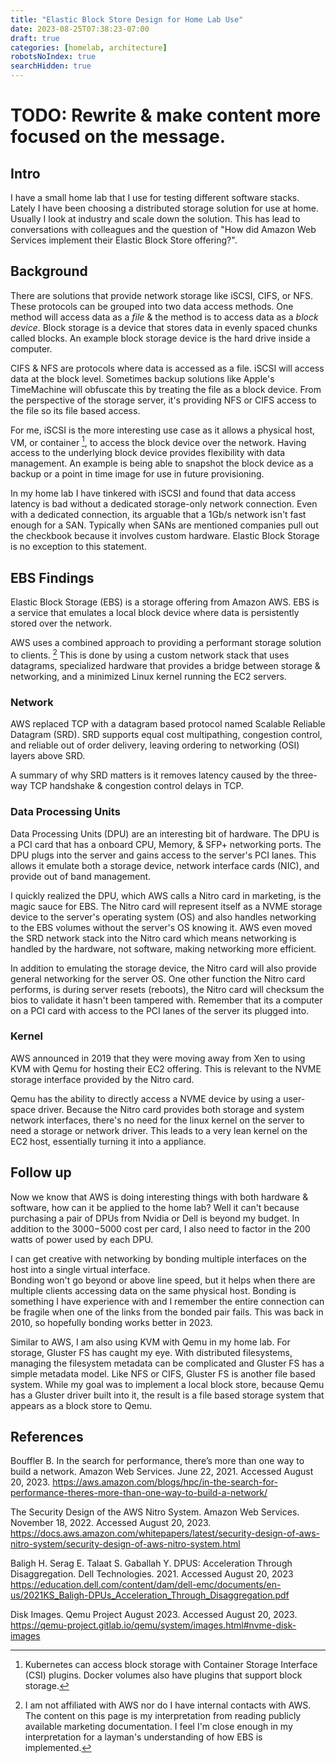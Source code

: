 ```yaml
---
title: "Elastic Block Store Design for Home Lab Use"
date: 2023-08-25T07:38:23-07:00
draft: true
categories: [homelab, architecture]
robotsNoIndex: true
searchHidden: true
---
```


# TODO: Rewrite & make content more focused on the message.

## Intro

I have a small home lab that I use for testing different software stacks. Lately I have been choosing a distributed 
storage solution for use at home.  Usually I look at industry and scale down the solution.  This has lead to 
conversations with colleagues and the question of "How did Amazon Web Services implement their Elastic Block Store 
offering?".  

## Background

There are solutions that provide network storage like iSCSI, CIFS, or NFS.  These protocols can be grouped into two
data access methods.  One method will access data as a *file* & the method is to access data as a *block device*.  Block 
storage is a device that stores data in evenly spaced chunks called blocks.  An example block storage device is 
the hard drive inside a computer.

CIFS & NFS are protocols where data is accessed as a file.  iSCSI will access data at the block level. Sometimes 
backup solutions like Apple's TimeMachine will obfuscate this by treating the file as a block device. From the 
perspective of the storage server, it's providing NFS or CIFS access to the file so its file based access.

For me, iSCSI is the more interesting use case as it allows a physical host, VM, or container [^1], to access the block 
device over the network. Having access to the underlying block device provides flexibility with data management.  An 
example is being able to snapshot the block device as a backup or a point in time image for use in future 
provisioning.

In my home lab I have tinkered with iSCSI and found that data access latency is bad without a dedicated storage-only 
network connection.  Even with a dedicated connection, its arguable that a 1Gb/s network isn't 
fast enough for a SAN.  Typically when SANs are mentioned companies pull out the checkbook because it involves custom 
hardware. Elastic Block Storage is no exception to this statement.

## EBS Findings

Elastic Block Storage (EBS) is a storage offering from Amazon AWS.  EBS is a service that emulates a local block device
where data is persistently stored over the network.

AWS uses a combined approach to providing a performant storage solution to clients. [^2]  This is done by using a 
custom network stack that uses datagrams, specialized hardware that provides a bridge between storage & networking, 
and a minimized Linux kernel running the EC2 servers.

### Network

AWS replaced TCP with a datagram based protocol named Scalable Reliable Datagram (SRD).  SRD supports equal cost 
multipathing, congestion control, and reliable out of order delivery, leaving ordering to networking (OSI) layers above
SRD.  

A summary of why SRD matters is it removes latency caused by the three-way TCP handshake & congestion control delays 
in TCP.

### Data Processing Units

Data Processing Units (DPU) are an interesting bit of hardware.  The DPU is a PCI card that has a onboard CPU, Memory, & 
SFP+ networking ports.  The DPU plugs into the server and gains access to the server's PCI lanes.  This allows it 
emulate both a storage device, network interface cards (NIC), and provide out of band management.

I quickly realized the DPU, which AWS calls a Nitro card in marketing, is the magic sauce for EBS.  The Nitro card will 
represent itself as a NVME storage device to the server's operating system (OS) and also handles networking to the EBS 
volumes without the server's OS knowing it.  AWS even moved the SRD network stack into the Nitro card which means 
networking is handled by the hardware, not software, making networking more efficient.

In addition to emulating the storage device, the Nitro card will also provide general networking for the server OS.  One 
other function the Nitro card performs, is during server resets (reboots), the Nitro card will checksum the bios
to validate it hasn't been tampered with. Remember that its a computer on a PCI card with access to the PCI lanes of 
the server its plugged into.

### Kernel

AWS announced in 2019 that they were moving away from Xen to using KVM with Qemu for hosting their EC2 offering.  This 
is relevant to the NVME storage interface provided by the Nitro card.

Qemu has the ability to directly access a NVME device by using a user-space driver.  Because the Nitro card provides 
both storage and system network interfaces, there's no need for the linux kernel on the server to need a
storage or network driver.  This leads to a very lean kernel on the EC2 host, essentially turning it into a appliance.

## Follow up

Now we know that AWS is doing interesting things with both hardware & software, how can it be applied to the home lab?
Well it can't because purchasing a pair of DPUs from Nvidia or Dell is beyond my budget. In addition to the $3000-$5000
cost per card, I also need to factor in the 200 watts of power used by each DPU.

I can get creative with networking by bonding multiple interfaces on the host into a single virtual interface.  
Bonding won't go beyond or above line speed, but it helps when there are multiple clients accessing
data on the same physical host.  Bonding is something I have experience with and I remember the entire connection can be 
fragile when one of the links from the bonded pair fails.  This was back in 2010, so hopefully bonding works 
better in 2023.

Similar to AWS, I am also using KVM with Qemu in my home lab.  For storage, Gluster FS has caught my eye.  With 
distributed filesystems, managing the filesystem metadata can be complicated and Gluster FS has a simple metadata model.
Like NFS or CIFS, Gluster FS is another file based system. While my goal was to implement a local block store, because 
Qemu has a Gluster driver built into it, the result is a file based storage system that appears as a block store to Qemu.

## References

Bouffler B. In the search for performance, there’s more than one way to build a network. Amazon Web Services. 
June 22, 2021.  Accessed August 20, 2023.
https://aws.amazon.com/blogs/hpc/in-the-search-for-performance-theres-more-than-one-way-to-build-a-network/

The Security Design of the AWS Nitro System. Amazon Web Services. November 18, 2022. Accessed August 20, 2023. 
https://docs.aws.amazon.com/whitepapers/latest/security-design-of-aws-nitro-system/security-design-of-aws-nitro-system.html

Baligh H. Serag E. Talaat S. Gaballah Y. DPUS: Acceleration Through Disaggregation. Dell Technologies. 2021. 
Accessed August 20, 2023
https://education.dell.com/content/dam/dell-emc/documents/en-us/2021KS_Baligh-DPUs_Acceleration_Through_Disaggregation.pdf

Disk Images. Qemu Project August 2023. Accessed August 20, 2023.
https://qemu-project.gitlab.io/qemu/system/images.html#nvme-disk-images


[^1]: Kubernetes can access block storage with Container Storage Interface (CSI) plugins. Docker volumes also have 
plugins that support block storage.
[^2]: I am not affiliated with AWS nor do I have internal contacts with AWS.  The content on this page is my 
interpretation from reading publicly available marketing documentation.  I feel I'm close enough in my interpretation 
for a layman's understanding of how EBS is implemented. 

